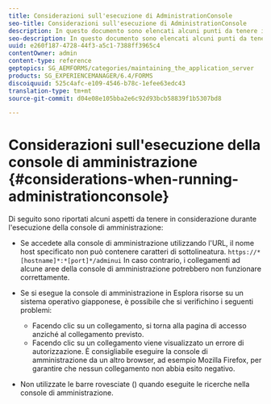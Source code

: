```yaml
---
title: Considerazioni sull'esecuzione di AdministrationConsole
seo-title: Considerazioni sull'esecuzione di AdministrationConsole
description: In questo documento sono elencati alcuni punti da tenere in considerazione durante l'esecuzione della console di amministrazione.
seo-description: In questo documento sono elencati alcuni punti da tenere in considerazione durante l'esecuzione della console di amministrazione.
uuid: e260f187-4728-44f3-a5c1-7388ff3965c4
contentOwner: admin
content-type: reference
geptopics: SG_AEMFORMS/categories/maintaining_the_application_server
products: SG_EXPERIENCEMANAGER/6.4/FORMS
discoiquuid: 525c4afc-e109-4546-b78c-1efee63edc43
translation-type: tm+mt
source-git-commit: d04e08e105bba2e6c92d93bcb58839f1b5307bd8

---
```



# Considerazioni sull&#39;esecuzione della console di amministrazione {#considerations-when-running-administrationconsole}

Di seguito sono riportati alcuni aspetti da tenere in considerazione durante l&#39;esecuzione della console di amministrazione:

* Se accedete alla console di amministrazione utilizzando l&#39;URL, il nome host specificato non può contenere caratteri di sottolineatura. `https://*[hostname]*:*[port]*/adminui` In caso contrario, i collegamenti ad alcune aree della console di amministrazione potrebbero non funzionare correttamente.
* Se si esegue la console di amministrazione in Esplora risorse su un sistema operativo giapponese, è possibile che si verifichino i seguenti problemi:

   * Facendo clic su un collegamento, si torna alla pagina di accesso anziché al collegamento previsto.
   * Facendo clic su un collegamento viene visualizzato un errore di autorizzazione.
   È consigliabile eseguire la console di amministrazione da un altro browser, ad esempio Mozilla Firefox, per garantire che nessun collegamento non abbia esito negativo.

* Non utilizzate le barre rovesciate () quando eseguite le ricerche nella console di amministrazione.

